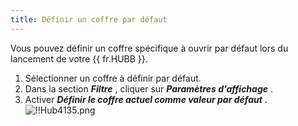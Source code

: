 ```yaml
---
title: Définir un coffre par défaut
---
```

Vous pouvez définir un coffre spécifique à ouvrir par défaut lors du lancement de votre {{ fr.HUBB }}.  

1. Sélectionner un coffre à définir par défaut. 
1. Dans la section ***Filtre*** , cliquer sur ***Paramètres d'affichage*** . 
1. Activer ***Définir le coffre actuel comme valeur par défaut*** .  
![!!Hub4135.png](https://webdevolutions.azureedge.net/docs/fr/hub/Hub4135.png) 

